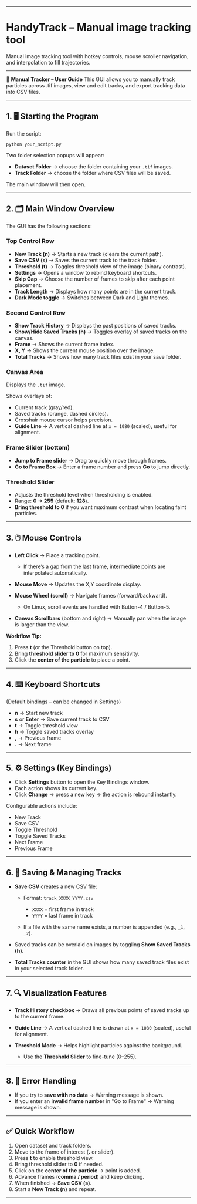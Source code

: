 

---

# HandyTrack – Manual image tracking tool

Manual image tracking tool with hotkey controls, mouse scroller navigation, and interpolation to fill trajectories.

---

📖 **Manual Tracker – User Guide**
This GUI allows you to manually track particles across .tif images, view and edit tracks, and export tracking data into CSV files.

---

## 1. 🖥️ Starting the Program

Run the script:

```
python your_script.py
```

Two folder selection popups will appear:

* **Dataset Folder** → choose the folder containing your `.tif` images.
* **Track Folder** → choose the folder where CSV files will be saved.

The main window will then open.

---

## 2. 🗂️ Main Window Overview

The GUI has the following sections:

### **Top Control Row**

* **New Track (n)** → Starts a new track (clears the current path).
* **Save CSV (s)** → Saves the current track to the track folder.
* **Threshold (t)** → Toggles threshold view of the image (binary contrast).
* **Settings** → Opens a window to rebind keyboard shortcuts.
* **Skip Gap** → Choose the number of frames to skip after each point placement.
* **Track Length** → Displays how many points are in the current track.
* **Dark Mode toggle** → Switches between Dark and Light themes.

### **Second Control Row**

* **Show Track History** → Displays the past positions of saved tracks.
* **Show/Hide Saved Tracks (h)** → Toggles overlay of saved tracks on the canvas.
* **Frame** → Shows the current frame index.
* **X, Y** → Shows the current mouse position over the image.
* **Total Tracks** → Shows how many track files exist in your save folder.

### **Canvas Area**

Displays the `.tif` image.

Shows overlays of:

* Current track (gray/red).
* Saved tracks (orange, dashed circles).
* Crosshair mouse cursor helps precision.
* **Guide Line** → A vertical dashed line at `x = 1080` (scaled), useful for alignment.

### **Frame Slider (bottom)**

* **Jump to Frame slider** → Drag to quickly move through frames.
* **Go to Frame Box** → Enter a frame number and press **Go** to jump directly.

### **Threshold Slider**

* Adjusts the threshold level when thresholding is enabled.
* Range: **0 → 255** (default: **128**).
* **Bring threshold to 0** if you want maximum contrast when locating faint particles.

---

## 3. 🖱️ Mouse Controls

* **Left Click** → Place a tracking point.

  * If there’s a gap from the last frame, intermediate points are interpolated automatically.
* **Mouse Move** → Updates the X,Y coordinate display.
* **Mouse Wheel (scroll)** → Navigate frames (forward/backward).

  * On Linux, scroll events are handled with Button-4 / Button-5.
* **Canvas Scrollbars** (bottom and right) → Manually pan when the image is larger than the view.

**Workflow Tip:**

1. Press **t** (or the Threshold button on top).
2. Bring **threshold slider to 0** for maximum sensitivity.
3. Click the **center of the particle** to place a point.

---

## 4. ⌨️ Keyboard Shortcuts

(Default bindings – can be changed in Settings)

* **n** → Start new track
* **s** or **Enter** → Save current track to CSV
* **t** → Toggle threshold view
* **h** → Toggle saved tracks overlay
* **,** → Previous frame
* **.** → Next frame

---

## 5. ⚙️ Settings (Key Bindings)

* Click **Settings** button to open the Key Bindings window.
* Each action shows its current key.
* Click **Change** → press a new key → the action is rebound instantly.

Configurable actions include:

* New Track
* Save CSV
* Toggle Threshold
* Toggle Saved Tracks
* Next Frame
* Previous Frame

---

## 6. 💾 Saving & Managing Tracks

* **Save CSV** creates a new CSV file:

  * Format: `track_XXXX_YYYY.csv`

    * `XXXX` = first frame in track
    * `YYYY` = last frame in track
  * If a file with the same name exists, a number is appended (e.g., `_1`, `_2`).

* Saved tracks can be overlaid on images by toggling **Show Saved Tracks (h)**.

* **Total Tracks counter** in the GUI shows how many saved track files exist in your selected track folder.

---

## 7. 🔍 Visualization Features

* **Track History checkbox** → Draws all previous points of saved tracks up to the current frame.
* **Guide Line** → A vertical dashed line is drawn at `x = 1080` (scaled), useful for alignment.
* **Threshold Mode** → Helps highlight particles against the background.

  * Use the **Threshold Slider** to fine-tune (0–255).

---

## 8. 🚨 Error Handling

* If you try to **save with no data** → Warning message is shown.
* If you enter an **invalid frame number** in "Go to Frame" → Warning message is shown.

---

## ✅ Quick Workflow

1. Open dataset and track folders.
2. Move to the frame of interest (**.** or slider).
3. Press **t** to enable threshold view.
4. Bring threshold slider to **0** if needed.
5. Click on the **center of the particle** → point is added.
6. Advance frames (**comma / period**) and keep clicking.
7. When finished → **Save CSV (s)**.
8. Start a **New Track (n)** and repeat.

---

